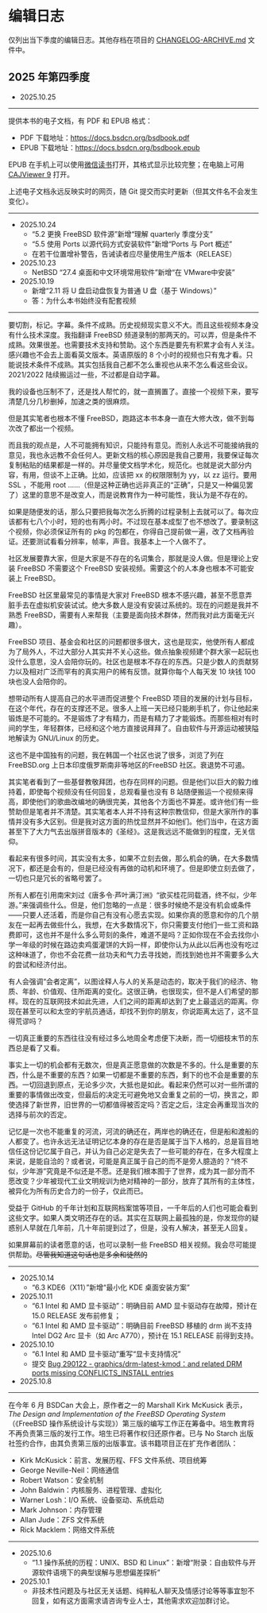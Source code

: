 # 编辑日志

仅列出当下季度的编辑日志。其他存档在项目的 [CHANGELOG-ARCHIVE.md](https://docs.bsdcn.org/CHANGELOG-ARCHIVE) 文件中。

## 2025 年第四季度

- 2025.10.25

---

提供本书的电子文档，有 PDF 和 EPUB 格式：

- PDF 下载地址：<https://docs.bsdcn.org/bsdbook.pdf>
- EPUB 下载地址：<https://docs.bsdcn.org/bsdbook.epub>

EPUB 在手机上可以使用[微信读书](https://play.google.com/store/apps/details?id=com.tencent.weread&hl=zh)打开，其格式显示比较完整；在电脑上可用 [CAJViewer 9](https://cajviewer.cnki.net/download.html) 打开。

上述电子文档永远反映实时的网页，随 Git 提交而实时更新（但其文件名不会发生变化）。

---

- 2025.10.24
  - “5.2 更换 FreeBSD 软件源”新增“理解 quarterly 季度分支”
  - “5.5 使用 Ports 以源代码方式安装软件”新增“Ports 与 Port 概述”
  - 在若干位置增补警告，告诫读者应尽量使用生产版本（RELEASE）
- 2025.10.23
  - NetBSD “27.4 桌面和中文环境常用软件”新增“在 VMware中安装”
- 2025.10.19
  - 新增“2.11 将 U 盘启动盘恢复为普通 U 盘（基于 Windows）”
  - 答：为什么本书始终没有配套视频

---

要切割，标记。字幕。条件不成熟。历史视频现实意义不大。而且这些视频本身没有什么技术深度。我指翻译 FreeBSD 频道录制的那两天的。可以弄，但是条件不成熟。效果很差。也需要技术支持和赞助。这个东西是要先有积累才会有人关注。感兴趣也不会去上面看英文版本。英语原版的 8 个小时的视频也只有鬼才看。只能说技术条件不成熟。其实包括我自己都不怎么重视也从来不怎么看这些会议。2021/2022 陆续搬运过一些，不过都是自动字幕。

我的设备也压制不了，还是找人帮忙的，就一直搁置了。直接一个视频下来，要写清楚几分几秒删掉，加速之类的很麻烦。

但是其实笔者也根本不懂 FreeBSD，跑路这本书本身一直在大修大改，做不到每次改了都出一个视频。

而且我的观点是，人不可能拥有知识，只能持有意见。而别人永远不可能接纳我的意见，我也永远教不会任何人。更新文档的核心原因是我自己要用，我要保证每次复制粘贴的结果都是一样的。并尽量使文档学术化，规范化。也就是说大部分内容，有用，但谈不上正确。比如，应该把 xx 的权限限制为 yy，以 zz 运行。要用 SSL ，不能用 root ……（但是这种正确也远非真正的“正确”，只是又一种偏见罢了）这里的意思不是改变人，而是说教育作为一种可能性，我认为是不存在的。

如果是随便发的话，那么只要把我每次怎么折腾的过程录制上去就可以了。每次应该都有七八个小时，短的也有两小时。不过现在基本成型了也不想改了。要录制这个视频，你必须保证所有的 pkg 的包都在，你得自己提前做一遍，改了文档再验证。还要测试看看分辨率，帧率，声音。我基本上一个人做不了。

社区发展要靠大家，但是大家是不存在的名词集合，那就是没人做。但是理论上安装 FreeBSD 不需要这个 FreeBSD 安装视频。需要这个的人本身也根本不可能安装上 FreeBSD。

FreeBSD 社区里最常见的事情是大家对 FreeBSD 根本不感兴趣，甚至不愿意弄脏手去在虚拟机安装试试。绝大多数人是没有安装过系统的。现在的问题是我并不熟悉 FreeBSD，需要有人来帮我（主要是面向技术群体，然而我对此方面毫无兴趣）。

FreeBSD 项目、基金会和社区的问题都很多很大，这也是现实，他使所有人都成为了局外人，不过大部分人其实并不关心这些。做点抽象视频建个群大家一起玩也没什么意思，没人会陪你玩的。社区也是根本不存在的东西。只是少数人的贡献努力以及相对广泛而罕有的真实用户的稀有反馈。就算你每个人每天发 10 块钱 100 块也没人会陪你的。

想带动所有人提高自己的水平进而促进整个 FreeBSD 项目的发展的计划与目标，在这个年代，存在的支撑还不足。很多人上班一天已经只能刷手机了，你让他起来锻炼是不可能的。不是锻炼了才有精力，而是有精力了才能锻炼。而那些相对有时间的学生，年轻群体，已经和这个地方直接说拜拜了。自由软件与开源运动被狭隘地解读为 GNU/Linux 的历史。

这也不是中国独有的问题，我在韩国一个社区也说了很多，浏览了列在 FreeBSD.org 上日本印度俄罗斯南非等地区的FreeBSD 社区。衰退势不可遏。

其实笔者看到了一些基督教敬拜团，也存在同样的问题。但是他们以巨大的毅力维持着，即使每个视频没有任何回复，总观看量也没有 B 站随便搬运一个视频来得高，即使他们的歌曲改编地的确很完美，其他各个方面也不算差。或许他们有一些赞助但是笔者并不清楚。其实笔者本人并不持有这种宗教信仰，但是大家所作的事情并没有多大区别。但是我对这方面的热忱显然并不如他们。他们当中，在这方面甚至下了大力气去出版拼音版本的《圣经》。这是我远远不能做到的程度，无关信仰。

看起来有很多时间，其实没有太多，如果不立刻去做，那么机会的确，在大多数情况下，都还是会有的，但是已经没有再做的动机和环境了。但是即使立刻去做了，一切也只是冗长的省略号罢了。

所有人都在引用南宋刘过《唐多令·芦叶满汀洲》“欲买桂花同载酒，终不似，少年游。”来强调些什么。但是，他们忽略的一点是：很多时候绝不是没有机会或条件——只要人还活着，而是你自己有没有心愿去实现。如果你真的愿意和你的几个朋友在一起再去做些什么，我想，在大多数情况下，你只需要支付他们一些工资和路费即可，这也并不是什么多么苛刻的条件，难道不是吗？正如你现在不会去找你小学一年级的时候在路边卖鸡蛋灌饼的大妈一样，即使你认为从此以后再也没有吃过这种味道了，你也不会花费一丝功夫和气力去寻找她，而找到她也并不需要多么大的尝试和经济付出。

有人会强调“会者定离”，以图诠释人与人的关系是动态的，取决于我们的经济、物质、年龄、价值观、住所距离的变化。这很正确，也很现实，但不是人们希望的那样。现在的互联网技术如此先进，人们之间的距离却达到了史上最遥远的距离。你现在甚至可以和太空的宇航员通话，却找不到你的朋友，你说距离太远了，这不显得荒谬吗？

一切真正重要的东西往往没有经过多么地周全考虑便下决断，而一切细枝末节的东西总是看了又看。

事实上一切的机会都有无数次，但是真正愿意做的次数是不多的。什么是重要的东西，什么是不重要的东西？如果一切都是不重要的东西，剩下的也不会是重要的东西。一切回退到原点，无论多少次，大抵也是如此。看起来仍然可以对一些所谓的重要的事情做出改变，但最后的决定无可避免地又会重复之前的一切，换言之，即使选择了新世界，旧世界的一切都值得被否定吗？否定之后，注定会再重现当次的选择与前次的否定。

记忆是一次也不能重复的河流，河流的确还在，两岸也的确还在，但是船和渡船的人都变了。也许永远无法证明记忆本身的存在是否是属于当下人格的，总是盲目地信任这份记忆属于自己，并认为自己必定是失去了一些可能的存在，在多大程度上来说，是能自洽的？或者说，可能是真正属于自己的而不是旁人臆造的？“终不似，少年游”究竟是不似还是不愿。还是我们根本囿于了世界，成为其一部分而不愿改变？少年被现代工业文明规训为绝对精神的一部分，放弃了其所有的主体性，被异化为所有历史合力的一份子，仅此而已。

受益于 GitHub 的千年计划和互联网档案馆等项目，一千年后的人们也可能会看到这些文字。如果人类文明还存在的话。其实在互联网上最孤独的是，你发现你的疑惑别人早就在几年前，几十年前提到过了，但是，没有人解决，甚至无人回复。

如果屏幕前的读者愿意的话，也可以录制一些 FreeBSD 相关视频。我会尽可能提供帮助。~~尽管我知道这句话也是多余和徒然的~~

---

- 2025.10.14
  - “6.3 KDE6（X11）”新增“最小化 KDE 桌面安装方案”
- 2025.10.11
  - “6.1 Intel 和 AMD 显卡驱动”：明确目前 AMD 显卡驱动存在故障，预计在 15.0 RELEASE 发布前修复；
  - “6.1 Intel 和 AMD 显卡驱动”：明确目前 FreeBSD 移植的 drm 尚不支持 Intel DG2 Arc 显卡（如 Arc A770），预计在 15.1 RELEASE 前得到支持。
- 2025.10.10
  - “6.1 Intel 和 AMD 显卡驱动”重写“显卡支持情况”
  - 提交 [Bug 290122 - graphics/drm-latest-kmod：and related DRM ports missing CONFLICTS_INSTALL entries](https://bugs.freebsd.org/bugzilla/show_bug.cgi?id=290122)
- 2025.10.8

---

在今年 6 月 BSDCan 大会上，原作者之一的 Marshall Kirk McKusick 表示，*The Design and Implementation of the FreeBSD Operating System*（《FreeBSD 操作系统设计与实现》）第三版的编写工作正在筹备中。培生教育将不再负责第三版的发行工作。培生已将著作权归还原作者。已与 No Starch 出版社签约合作，由其负责第三版的出版事宜。该书籍项目正在扩充作者团队：

- Kirk McKusick：前言、发展历程、FFS 文件系统、项目统筹
- George Neville-Neil：网络通信
- Robert Watson：安全机制
- John Baldwin：内核服务、进程管理、虚拟化
- Warner Losh：I/O 系统、设备驱动、系统启动
- Mark Johnson：内存管理
- Allan Jude：ZFS 文件系统
- Rick Macklem：网络文件系统

---

- 2025.10.6
  - “1.1 操作系统的历程：UNIX、BSD 和 Linux”：新增“附录：自由软件与开源软件语境下的典型误解与思想偏差探析”
- 2025.10.1
  - 非技术性问题及与社区无关话题、纯粹私人聊天及情感讨论等等事宜恕不回复，如有这方面需求请咨询专业人士，其他需求欢迎加群讨论。
